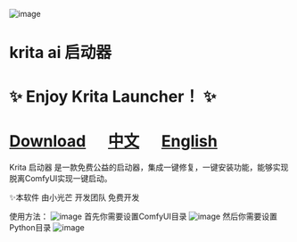 ![image](https://github.com/user-attachments/assets/7ff74400-61e7-4fb8-9ef3-ff231f8c97e9)

# krita ai 启动器

# ✨ Enjoy Krita Launcher！ ✨


# [Download](https://github.com/guijiaosir/Krita-Ai/releases)             &nbsp;&nbsp;&nbsp;&nbsp;            [中文](README.md)           &nbsp;&nbsp;&nbsp;&nbsp;                   [English](README.en.md)    

Krita 启动器 是一款免费公益的启动器，集成一键修复，一键安装功能，能够实现脱离ComfyUI实现一键启动。

✨本软件 由小光芒 开发团队 免费开发

使用方法：
![image](https://github.com/user-attachments/assets/d0864de4-d926-4a1f-9601-ae4e5f8e8179)
首先你需要设置ComfyUI目录
![image](https://github.com/user-attachments/assets/c3c024ae-5e54-4ddd-9114-f4a74f6e74d8)
然后你需要设置Python目录
![image](https://github.com/user-attachments/assets/e53351af-da70-4b76-80aa-d060232c650e)






